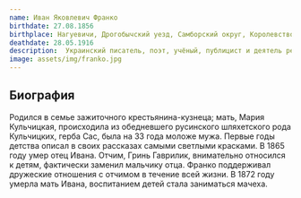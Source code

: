 ```yaml
---
name: Иван Яковлевич Франко
birthdate: 27.08.1856
birthplace: Нагуевичи, Дрогобычский уезд, Самборский округ, Королевство Галиции и Лодомерии, Австрийская империя
deathdate: 28.05.1916
description:  Украинский писатель, поэт, учёный, публицист и деятель революционного социалистического движения в королевстве Галиции и Лодомерии (Австро-Венгерской империи).
image: assets/img/franko.jpg
---
```


## Биография
Родился в семье зажиточного крестьянина-кузнеца; мать, Мария Кульчицкая, происходила из обедневшего русинского шляхетского рода Кульчицких, герба Сас, была на 33 года моложе мужа. Первые годы детства описал в своих рассказах самыми светлыми красками. В 1865 году умер отец Ивана. Отчим, Гринь Гаврилик, внимательно относился к детям, фактически заменил мальчику отца. Франко поддерживал дружеские отношения с отчимом в течение всей жизни. В 1872 году умерла мать Ивана, воспитанием детей стала заниматься мачеха.
